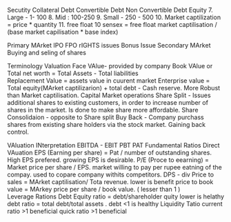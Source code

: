 Secutity
  Collateral Debt
  Convertible Debt
  Non Convertible Debt
  Equity
7. Large - 1- 100
8. Mid : 100-250 
9. Small - 250 - 500
10. Market captilization = price * quantity
11. free float
10 sensex = free float market captilisation / (base market capilisation * base index)

Primary MArket
  IPO
  FPO
  rIGHTS issues
  Bonus Issue
Secondary MArket  
  Buying and seling of shares 

Terminology
  Valuation
    Face VAlue- provided by company
    Book VAlue or Total net worth =  Total Assets - Total liabilities   
    Replacement Value = assets value in cuurent market
    Enterprise value = Total equity(MArket captilizarion) + total debt - Cash reserve. More Robust than Market captilisation.
  Capital Market operations
    Share Split - Issues additional shares to existing customers, in order to increase number of shares in the market. Is done to make share more affordable.
     Share Consolidaion - opposite to Share split
     Buy Back - Company purchass shares from existing share holders via the stock market. Gaining back control.
     
VAluation
  INterpretation 
   EBITDA - 
   EBIT
   PBT
   PAT
  Fundamental Ratios
   Direct VAuation 
    EPS (Earning per share) = 
      Pat / number of outstanding shares. High EPS prefered.
      growing EPS is desirable.
    P/E (Proce to eearning) = Market price per share / EPS.
       market willing to pay per rupee eatning  of the compay. 
       used to copare company withits competitors.
    DPS - div
    Price to sales = MArket captilisation/ Tota revenue.   lower is benefit
    price to book value  = MArkey price per share / book value. ( lesser than 1 )  
   Leverage Rations
    Debt Equity ratio = debt/shareholder quity lower is helathy
    debt ratio = total debt/total assets . debt <1 is healthy
   Liquidity Tatio 
    current ratio >1 beneficial
    quick ratio >1 beneficial
    
   
     
